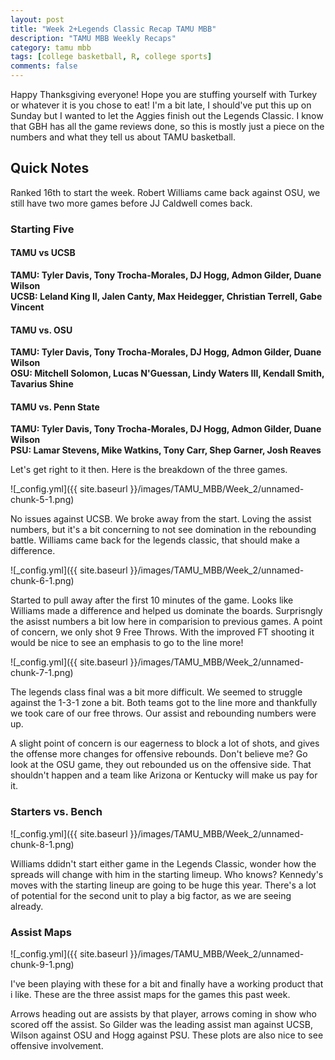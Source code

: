 ```yaml
---
layout: post
title: "Week 2+Legends Classic Recap TAMU MBB"
description: "TAMU MBB Weekly Recaps"
category: tamu mbb
tags: [college basketball, R, college sports]
comments: false
---
```

Happy Thanksgiving everyone! Hope you are stuffing yourself with Turkey or whatever it is you chose to eat! I'm a bit late, I should've put this up on Sunday but I wanted to let the Aggies finish out the Legends Classic. I know that GBH has all the game reviews done, so this is mostly just a piece on the numbers and what they tell us about TAMU basketball.

Quick Notes
-----------

Ranked 16th to start the week. Robert Williams came back against OSU, we still have two more games before JJ Caldwell comes back.

### Starting Five

#### TAMU vs UCSB

**TAMU: Tyler Davis, Tony Trocha-Morales, DJ Hogg, Admon Gilder, Duane Wilson**  
**UCSB: Leland King II, Jalen Canty, Max Heidegger, Christian Terrell, Gabe Vincent**  

#### TAMU vs. OSU

**TAMU: Tyler Davis, Tony Trocha-Morales, DJ Hogg, Admon Gilder, Duane Wilson**  
**OSU: Mitchell Solomon, Lucas N'Guessan, Lindy Waters III, Kendall Smith, Tavarius Shine**  

#### TAMU vs. Penn State

**TAMU: Tyler Davis, Tony Trocha-Morales, DJ Hogg, Admon Gilder, Duane Wilson**   
**PSU: Lamar Stevens, Mike Watkins, Tony Carr, Shep Garner, Josh Reaves**  

Let's get right to it then. Here is the breakdown of the three games.

![_config.yml]({{ site.baseurl }}/images/TAMU_MBB/Week_2/unnamed-chunk-5-1.png)


No issues against UCSB. We broke away from the start. Loving the assist numbers, but it's a bit concerning to not see domination in the rebounding battle. Williams came back for the legends classic, that should make a difference.

![_config.yml]({{ site.baseurl }}/images/TAMU_MBB/Week_2/unnamed-chunk-6-1.png)

Started to pull away after the first 10 minutes of the game. Looks like Williams made a difference and helped us dominate the boards. Surprisngly the asisst numbers a bit low here in comparision to previous games. A point of concern, we only shot 9 Free Throws. With the improved FT shooting it would be nice to see an emphasis to go to the line more!

![_config.yml]({{ site.baseurl }}/images/TAMU_MBB/Week_2/unnamed-chunk-7-1.png)

The legends class final was a bit more difficult. We seemed to struggle against the 1-3-1 zone a bit. Both teams got to the line more and thankfully we took care of our free throws. Our assist and rebounding numbers were up.

A slight point of concern is our eagerness to block a lot of shots, and gives the offense more changes for offensive rebounds. Don't believe me? Go look at the OSU game, they out rebounded us on the offensive side. That shouldn't happen and a team like Arizona or Kentucky will make us pay for it.

### Starters vs. Bench

![_config.yml]({{ site.baseurl }}/images/TAMU_MBB/Week_2/unnamed-chunk-8-1.png)

Williams ddidn't start either game in the Legends Classic, wonder how the spreads will change with him in the starting limeup. Who knows? Kennedy's moves with the starting lineup are going to be huge this year. There's a lot of potential for the second unit to play a big factor, as we are seeing already.

### Assist Maps

![_config.yml]({{ site.baseurl }}/images/TAMU_MBB/Week_2/unnamed-chunk-9-1.png)

I've been playing with these for a bit and finally have a working product that i like. These are the three assist maps for the games this past week.

Arrows heading out are assists by that player, arrows coming in show who scored off the assist. So Gilder was the leading assist man against UCSB, Wilson against OSU and Hogg against PSU. These plots are also nice to see offensive involvement.
